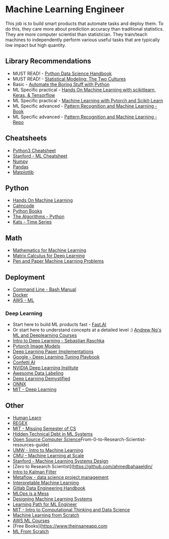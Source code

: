 # Machine Learning Engineer
This job is to build smart products that automate tasks and deploy them. To do this, they care more about prediction accuracy than traditional statistics. They are more computer scientist than statistician. They train/teach machines to independently perform various useful tasks that are typically low impact but high quantity.

## Library Recommendations
* MUST READ! - [Python Data Science Handbook](https://jakevdp.github.io/PythonDataScienceHandbook/)
* MUST READ! - [Statistical Modeling: The Two Cultures](https://projecteuclid.org/journals/statistical-science/volume-16/issue-3/Statistical-Modeling--The-Two-Cultures-with-comments-and-a/10.1214/ss/1009213726.full)
* Basic - [Automate the Boring Stuff with Python](https://automatetheboringstuff.com/)
* ML Specific practical - [Hands On Machine Learning with scikitlearn, Keras, & Tensorflow](https://github.com/ageron/handson-ml3)
* ML Specific practical - [Machine Learning with Pytorch and Scikit-Learn](https://github.com/rasbt/machine-learning-book)
* ML Specific advanced - [Pattern Recognition and Machine Learning - Book](https://www.microsoft.com/en-us/research/uploads/prod/2006/01/Bishop-Pattern-Recognition-and-Machine-Learning-2006.pdf)
* ML Specific advanced - [Pattern Recognition and Machine Learning - Repo](https://github.com/ctgk/PRML)

## Cheatsheets
* [Python3 Cheatsheet](https://perso.limsi.fr/pointal/python:memento)
* [Stanford - ML Cheatsheet](https://stanford.edu/~shervine/teaching/cs-229/cheatsheet-machine-learning-tips-and-tricks)
* [Numpy](https://www.datacamp.com/cheat-sheet/numpy-cheat-sheet-data-analysis-in-python)
* [Pandas](https://pandas.pydata.org/Pandas_Cheat_Sheet.pdf)
* [Matplotlib](https://matplotlib.org/cheatsheets/)

## Python
* [Hands On Machine Learning](https://github.com/ageron/handson-ml2)
* [Calmcode](https://calmcode.io/)
* [Python Books](https://pythonbooks.org/)
* [The Algorithms - Python](https://github.com/TheAlgorithms/Python)
* [Kats - Time Series](https://facebookresearch.github.io/Kats/)

## Math
* [Mathematics for Machine Learning](https://mml-book.github.io/)
* [Matrix Calculus for Deep Learning](https://explained.ai/matrix-calculus/)
* [Pen and Paper Machine Learning Problems](https://arxiv.org/abs/2206.13446)

## Deployment
* [Command Line - Bash Manual](https://www.gnu.org/software/bash/manual/)
* [Docker](https://www.docker.com/)
* [AWS - ML](https://aws.amazon.com/machine-learning/)

### Deep Learning
* Start here to build ML products fast - [Fast.AI](https://www.fast.ai/)
* Or start here to understand concepts at a detailed level :) [Andrew Ng's ML and Deeplearning Courses](https://www.deeplearning.ai/courses/)
* [Intro to Deep Learning - Sebastian Raschka](https://sebastianraschka.com/blog/2021/dl-course.html)
* [Pytorch Image Models](https://github.com/rwightman/pytorch-image-models)
* [Deep Learning Paper Implementations](https://github.com/labmlai/annotated_deep_learning_paper_implementations)
* [Google - Deep Learning Tuning Playbook](https://github.com/google-research/tuning_playbook)
* [Confetti AI](https://www.confetti.ai/)
* [NVIDIA Deep Learning Institute](https://www.nvidia.com/en-us/training/)
* [Awesome Data Labeling](https://github.com/heartexlabs/awesome-data-labeling)
* [Deep Learning Demystified](https://deeplearningdemystified.com/)
* [ONNX](https://onnx.ai/index.html)
* [MIT - Deep Learning](https://github.com/lexfridman/mit-deep-learning)

## Other
* [Human Learn](https://koaning.github.io/human-learn/)
* [REGEX](https://regexr.com/)
* [MIT - Missing Semester of CS](https://missing.csail.mit.edu/)
* [Hidden Technical Debt in ML Systems](https://proceedings.neurips.cc/paper/2015/file/86df7dcfd896fcaf2674f757a2463eba-Paper.pdf)
* [Open Source Computer Science](https://github.com/ossu/computer-science)From-0-to-Research-Scientist-resources-guide)
* [UMW - Intro to Machine Learning](https://sebastianraschka.com/resources/ml-lectures-1/)
* [CMU - Machine Learning at Scale](https://www.composablesystems.org/17-400/sp2021/)
* [Stanford - Machine Learning Systems Design](https://stanford-cs329s.github.io/index.html#overview)
* [Zero to Research Scientist](https://github.com/ahmedbahaaeldin/
* [Intro to Kalman Filter](https://resourcium.org/journey/introduction-kalman-filter)
* [Metaflow - data science project management](https://docs.metaflow.org/introduction/what-is-metaflow)
* [Interpretable Machine Learning](https://christophm.github.io/interpretable-ml-book/index.html)
* [Gitlab Data Engineering Handbook](https://about.gitlab.com/handbook/business-technology/data-team/organization/engineering/)
* [MLOps is a Mess](https://www.mihaileric.com/posts/mlops-is-a-mess/)
* [Designing Machine Learning Systems](https://www.amazon.com/Designing-Machine-Learning-Systems-Production-Ready/dp/1098107969)
* [Learning Path for ML Engineer](https://app.learney.me/)
* [MIT - Intro to Computational Thinking and Data Science](https://ocw.mit.edu/courses/electrical-engineering-and-computer-science/6-0002-introduction-to-computational-thinking-and-data-science-fall-2016/)
* [Machine Learning from Scratch](https://dafriedman97.github.io/mlbook/content/introduction.html)
* [AWS ML Courses](https://www.amazon.science/latest-news/machine-learning-course-free-online-from-amazon-machine-learning-university)
* [Free Books](https://www.theinsaneapp.com
* [ML From Scratch](https://github.com/eriklindernoren/ML-From-Scratch)
